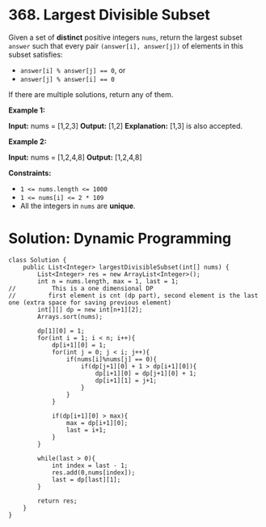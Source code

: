 # 368. Largest Divisible Subset
Given a set of  **distinct**  positive integers  `nums`, return the largest subset  `answer`  such that every pair  `(answer[i], answer[j])`  of elements in this subset satisfies:

-   `answer[i] % answer[j] == 0`, or
-   `answer[j] % answer[i] == 0`

If there are multiple solutions, return any of them.

**Example 1:**

**Input:** nums = [1,2,3]
**Output:** [1,2]
**Explanation:** [1,3] is also accepted.

**Example 2:**

**Input:** nums = [1,2,4,8]
**Output:** [1,2,4,8]

**Constraints:**

-   `1 <= nums.length <= 1000`
-   `1 <= nums[i] <= 2 * 109`
-   All the integers in  `nums`  are  **unique**.

# Solution: Dynamic Programming
```
class Solution {
    public List<Integer> largestDivisibleSubset(int[] nums) {
        List<Integer> res = new ArrayList<Integer>();
        int n = nums.length, max = 1, last = 1;
//			This is a one dimensional DP        
//         first element is cnt (dp part), second element is the last one (extra space for saving previous element)
        int[][] dp = new int[n+1][2];
        Arrays.sort(nums);
        
        dp[1][0] = 1; 
        for(int i = 1; i < n; i++){
            dp[i+1][0] = 1;
            for(int j = 0; j < i; j++){
                if(nums[i]%nums[j] == 0){
                    if(dp[j+1][0] + 1 > dp[i+1][0]){
                        dp[i+1][0] = dp[j+1][0] + 1;
                        dp[i+1][1] = j+1;
                    }
                }
            }
            
            if(dp[i+1][0] > max){
                max = dp[i+1][0];
                last = i+1;
            }
        }
        
        while(last > 0){
            int index = last - 1;
            res.add(0,nums[index]);
            last = dp[last][1];
        }
        
        return res;
    }
}
```